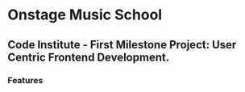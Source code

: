 # Onstage Music School
## Code Institute - First Milestone Project: User Centric Frontend Development.
### Features

